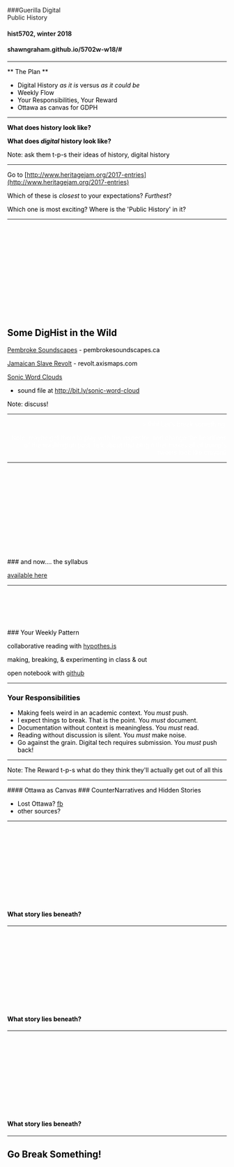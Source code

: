 <section data-background="https://raw.githubusercontent.com/shawngraham/5702w-w18/master/images/bg.jpg">
</section>
<div align="left">


###Guerilla Digital <br> Public History

#### hist5702, winter 2018
#### shawngraham.github.io/5702w-w18/#

---

<section data-background="5702/glenn-carstens-peters-190592.jpg">
</section>
<div align="left"><font color="black">

** The Plan **

+ Digital History _as it is_ versus _as it could be_
+ Weekly Flow
+ Your Responsibilities, Your Reward
+ Ottawa as canvas for GDPH

---
<section data-background="cl/neil-cooper-318875.jpg">

**What does history look like?**

**What does _digital_ history look like?**

Note:
ask them t-p-s their ideas of history, digital history

---

Go to [http://www.heritagejam.org/2017-entries](http://www.heritagejam.org/2017-entries)

Which of these is _closest_ to your expectations? _Furthest_?

Which one is most exciting? Where is the 'Public History' in it?

---

<section data-background="5702/glitch-2717636_640.jpg">
    <div align="left"><br><br><br><br><br><br><br><br><br><br><br><br>

## Some DigHist in the Wild

[Pembroke Soundscapes](http://pembrokesoundscapes.ca) - pembrokesoundscapes.ca

[Jamaican Slave Revolt](http://revolt.axismaps.com/map/) - revolt.axismaps.com

[Sonic Word Clouds](https://programminghistorian.org/posts/sonic-word-clouds)  
- sound file at http://bit.ly/sonic-word-cloud

Note:
discuss!

---

<section data-background="3812/james-pond-191266.jpg">
<div align="right"><font color="white">
>
### Let's break something.
<section>

Note:
maybe get them to play with the inspector, and change the headlines of the washington post. talk about that plugin that makes all of trump's tweets look like crayon?

---
<section data-background="https://raw.githubusercontent.com/shawngraham/5702w-w18/master/images/anastasia-polischuk-155084.jpg">
    <div align="left"><font color ="black">
<br><br><br><br><br><br><br><br><br><br><br><br>
### and now.... the syllabus

[available here](https://shawngraham.github.io/5702w-w18/)

---

<section data-background="5702/lamp-2798563_640.jpg"></section>
<div align="left"><font color ="black">
<br><br><br><br><br>
### Your Weekly Pattern

collaborative reading with [hypothes.is](http://web.hypothes.is)

making, breaking, & experimenting in class & out

open notebook with [github](http://github.io)

---

### Your Responsibilities

- Making feels weird in an academic context. You *must* push.
- I expect things to break. That is the point. You *must* document.
- Documentation without context is meaningless. You *must* read.
- Reading without discussion is silent. You *must* make noise.
- Go against the grain. Digital tech requires submission. You *must* push back!

---

<section data-background="3812/annie-spratt-217517.jpg">

Note:
The Reward
t-p-s what do they think they'll actually get out of all this


---

<section data-background="5702/downtown-pic.jpg">
<div align="left">
#### Ottawa as Canvas
### CounterNarratives and Hidden Stories

+ Lost Ottawa? [fb](https://en-gb.facebook.com/pg/LostOttawa/posts/)
+ other sources?

---
<section data-background="5702/somerset-house.jpg">
<div align="left"><font color="black"><br><br><br><br><br><br><br><br><br><br>

#### What story lies beneath?

---

<section data-background="5702/statue-ottawa-ont-april-17-2009-statue-of-famous-five.jpg">
<div align="left"><font color="black"><br><br><br><br><br><br><br><br><br><br>

#### What story lies beneath?

---

<section data-background="https://ingeniumcanada.org/scitech/img/exhibitions/cstm/exhibition_medical_sensations.jpg">
<div align="left"><font color="black"><br><br><br><br><br><br><br><br><br><br>

#### What story lies beneath?

---

## Go Break Something!
